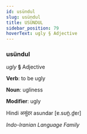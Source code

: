 ```yaml
---
id: usündul
slug: usündul
title: USÜNDUL
sidebar_position: 79
hoverText: ugly § Adjective
---
```


### usündul

*ugly* **§** Adjective

**Verb**: to be ugly

**Noun**: ugliness

**Modifier**: ugly

Hindi असुंदर asundar [ɐ.sʊ̃n̪.d̪ɐɾ]

*Indo-Iranian Language Family*